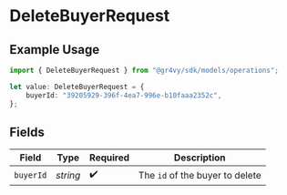 # DeleteBuyerRequest

## Example Usage

```typescript
import { DeleteBuyerRequest } from "@gr4vy/sdk/models/operations";

let value: DeleteBuyerRequest = {
    buyerId: "39205929-396f-4ea7-996e-b10faaa2352c",
};
```

## Fields

| Field                           | Type                            | Required                        | Description                     |
| ------------------------------- | ------------------------------- | ------------------------------- | ------------------------------- |
| `buyerId`                       | *string*                        | :heavy_check_mark:              | The `id` of the buyer to delete |